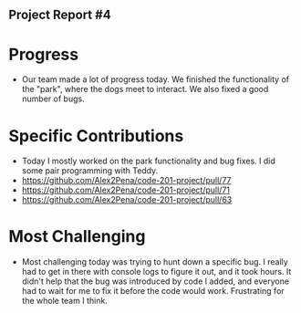 ## Project Report #4
# Progress
- Our team made a lot of progress today. We finished the functionality of the "park", where the dogs meet to interact. We also fixed a good number of bugs.

# Specific Contributions
- Today I mostly worked on the park functionality and bug fixes. I did some pair programming with Teddy.
- https://github.com/Alex2Pena/code-201-project/pull/77
- https://github.com/Alex2Pena/code-201-project/pull/71
- https://github.com/Alex2Pena/code-201-project/pull/63

# Most Challenging
- Most challenging today was trying to hunt down a specific bug. I really had to get in there with console logs to figure it out, and it took hours. It didn't help that the bug was introduced by code I added, and everyone had to wait for me to fix it before the code would work. Frustrating for the whole team I think.
